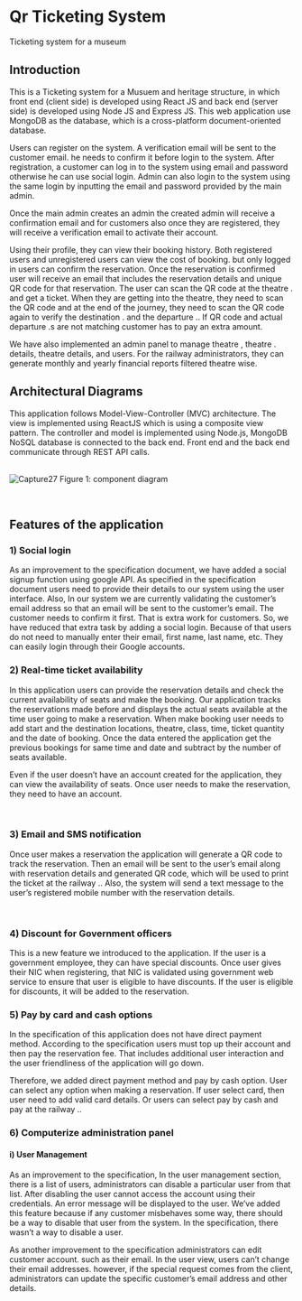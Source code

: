 # Qr Ticketing System
Ticketing system for a museum 

## Introduction

This is a Ticketing system for a Musuem and heritage structure, in which front end (client side) is developed using React JS and back end (server side) is developed using Node JS and Express JS. This web application use MongoDB as the database, which is a cross-platform document-oriented database.

Users can register on the system. A verification email will be sent to the customer email. he needs to confirm it before login to the system. After registration, a customer can log in to the system using email and password otherwise he can use social login. Admin can also login to the system using the same login by inputting the email and password provided by the main admin.

Once the main admin creates an admin the created admin will receive a confirmation email and for customers also once they are registered, they will receive a verification email to activate their account.

Using their profile, they can view their booking history. Both registered users and unregistered users can view the cost of booking. but only logged in users can confirm the reservation. Once the reservation is confirmed user will receive an email that includes the reservation details and unique QR code for that reservation. The user can scan the QR code at the theatre . and get a ticket. When they are getting into the theatre, they need to scan the QR code and at the end of the journey, they need to scan the QR code again to verify the destination . and the departure .. If QR code and actual departure .s are not matching customer has to pay an extra amount.  

We have also implemented an admin panel to manage theatre , theatre . details, theatre details, and users. For the railway administrators, they can generate monthly and yearly financial reports filtered theatre wise.

## Architectural Diagrams

This application follows Model-View-Controller (MVC) architecture. The view is implemented using ReactJS which is using a composite view pattern. The controller and model is implemented using Node.js, MongoDB NoSQL database is connected to the back end. Front end and the back end communicate through REST API calls.

<p></p><br />

<img src="https://i.ibb.co/ZL3rYsR/Capture27.png" alt="Capture27" border="0">
Figure 1: component diagram
<p></p><br />

## Features of the application

### 1)	Social login

As an improvement to the specification document, we have added a social signup function using google API. As specified in the specification document users need to provide their details to our system using the user interface. Also, In our system we are currently validating the customer’s email address so that an email will be sent to the customer’s email. The customer needs to confirm it first. That is extra work for customers. So, we have reduced that extra task by adding a social login. Because of that users do not need to manually enter their email, first name, last name, etc. They can easily login through their Google accounts.  

### 2)  Real-time ticket availability

In this application users can provide the reservation details and check the current availability of seats and make the booking. Our application tracks the reservations made before and displays the actual seats available at the time user going to make a reservation.
When make booking user needs to add start and the destination locations, theatre, class, time, ticket quantity and the date of booking. Once the data entered the application get the previous bookings for same  time and date and subtract by the number of seats available.

Even if the user doesn’t have an account created for the application, they can view the availability of seats. Once user needs to make the reservation, they need to have an account.
<p></p><br />


### 3) Email and SMS notification

Once user makes a reservation the application will generate a QR code to track the reservation. Then an email will be sent to the user’s email along with reservation details and generated QR code, which will be used to print the ticket at the railway ..
Also, the system will send a text message to the user’s registered mobile number with the reservation details.
<p></p><br />

### 4)  Discount for Government officers

This is a new feature we introduced to the application. If the user is a government employee, they can have special discounts. Once user gives their NIC when registering, that NIC is validated using government web service to ensure that user is eligible to have discounts. If the user is eligible for discounts, it will be added to the reservation.

### 5)  Pay by card and cash options

In the specification of this application does not have direct payment method. According to the specification users must top up their account and then pay the reservation fee. That includes additional user interaction and the user friendliness of the application will go down.

Therefore, we added direct payment method and pay by cash option. User can select any option when making a reservation. If user select card, then user need to add valid card details. Or users can select pay by cash and pay at the railway ..

### 6)  Computerize administration panel

#### i) User Management

As an improvement to the specification, In the user management section, there is a list of users, administrators can disable a particular user from that list. After disabling the user cannot access the account using their credentials. An error message will be displayed to the user. We’ve added this feature because if any customer misbehaves some way, there should be a way to disable that user from the system. In the specification, there wasn’t a way to disable a user.
  
As another improvement to the specification administrators can edit customer account. such as their email. In the user view, users can’t change their email addresses. however, if the special request comes from the client, administrators can update the specific customer’s email address and other details. 

